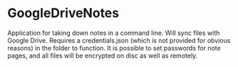 # GoogleDriveNotes

Application for taking down notes in a command line. Will sync files with Google Drive. Requires a credentials.json (which is not provided for obvious reasons) in the folder to function.
It is possible to set passwords for note pages, and all files will be encrypted on disc as well as remotely.
